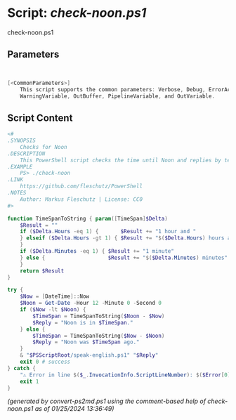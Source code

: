 Script: *check-noon.ps1*
========================

check-noon.ps1 


Parameters
----------
```powershell


[<CommonParameters>]
    This script supports the common parameters: Verbose, Debug, ErrorAction, ErrorVariable, WarningAction, 
    WarningVariable, OutBuffer, PipelineVariable, and OutVariable.
```

Script Content
--------------
```powershell
<#
.SYNOPSIS
	Checks for Noon
.DESCRIPTION
	This PowerShell script checks the time until Noon and replies by text-to-speech (TTS).
.EXAMPLE
	PS> ./check-noon
.LINK
	https://github.com/fleschutz/PowerShell
.NOTES
	Author: Markus Fleschutz | License: CC0
#>

function TimeSpanToString { param([TimeSpan]$Delta)
	$Result = ""
	if ($Delta.Hours -eq 1) {       $Result += "1 hour and "
	} elseif ($Delta.Hours -gt 1) { $Result += "$($Delta.Hours) hours and "
	}
	if ($Delta.Minutes -eq 1) { $Result += "1 minute"
	} else {                    $Result += "$($Delta.Minutes) minutes"
	}
	return $Result
}

try {
	$Now = [DateTime]::Now
	$Noon = Get-Date -Hour 12 -Minute 0 -Second 0
	if ($Now -lt $Noon) {
		$TimeSpan = TimeSpanToString($Noon - $Now)
		$Reply = "Noon is in $TimeSpan."
	} else {
		$TimeSpan = TimeSpanToString($Now - $Noon)
		$Reply = "Noon was $TimeSpan ago."
	}
	& "$PSScriptRoot/speak-english.ps1" "$Reply"
	exit 0 # success
} catch {
	"⚠️ Error in line $($_.InvocationInfo.ScriptLineNumber): $($Error[0])"
	exit 1
}
```

*(generated by convert-ps2md.ps1 using the comment-based help of check-noon.ps1 as of 01/25/2024 13:36:49)*
